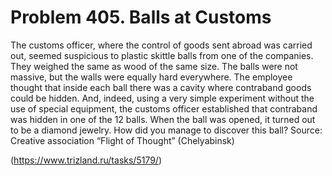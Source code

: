 # Problem 405. Balls at Customs

The customs officer, where the control of goods sent abroad was carried out, seemed suspicious to plastic skittle balls from one of the companies. They weighed the same as wood of the same size. The balls were not massive, but the walls were equally hard everywhere. The employee thought that inside each ball there was a cavity where contraband goods could be hidden. And, indeed, using a very simple experiment without the use of special equipment, the customs officer established that contraband was hidden in one of the 12 balls. When the ball was opened, it turned out to be a diamond jewelry. How did you manage to discover this ball? Source: Creative association “Flight of Thought” (Chelyabinsk)

(https://www.trizland.ru/tasks/5179/)